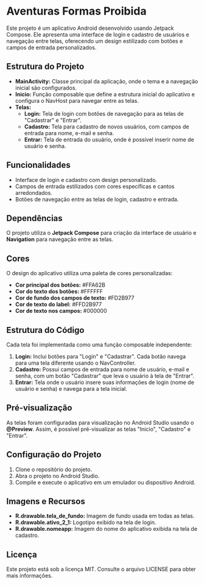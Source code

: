 
<h1>Aventuras Formas Proibida</h1>

<p>Este projeto é um aplicativo Android desenvolvido usando Jetpack Compose. Ele apresenta uma interface de login e cadastro de usuários e navegação entre telas, oferecendo um design estilizado com botões e campos de entrada personalizados.</p>

<h2>Estrutura do Projeto</h2>

<ul>
    <li><strong>MainActivity:</strong> Classe principal da aplicação, onde o tema e a navegação inicial são configurados.</li>
    <li><strong>Inicio:</strong> Função composable que define a estrutura inicial do aplicativo e configura o NavHost para navegar entre as telas.</li>
    <li><strong>Telas:</strong>
        <ul>
            <li><strong>Login:</strong> Tela de login com botões de navegação para as telas de "Cadastrar" e "Entrar".</li>
            <li><strong>Cadastro:</strong> Tela para cadastro de novos usuários, com campos de entrada para nome, e-mail e senha.</li>
            <li><strong>Entrar:</strong> Tela de entrada do usuário, onde é possível inserir nome de usuário e senha.</li>
        </ul>
    </li>
</ul>

<h2>Funcionalidades</h2>

<ul>
    <li>Interface de login e cadastro com design personalizado.</li>
    <li>Campos de entrada estilizados com cores específicas e cantos arredondados.</li>
    <li>Botões de navegação entre as telas de login, cadastro e entrada.</li>
</ul>

<h2>Dependências</h2>

<p>O projeto utiliza o <strong>Jetpack Compose</strong> para criação da interface de usuário e <strong>Navigation</strong> para navegação entre as telas.</p>

<h2>Cores</h2>

<p>O design do aplicativo utiliza uma paleta de cores personalizadas:</p>

<ul>
    <li><strong>Cor principal dos botões:</strong> #FFA62B</li>
    <li><strong>Cor do texto dos botões:</strong> #FFFFFF</li>
    <li><strong>Cor de fundo dos campos de texto:</strong> #FD2B977</li>
    <li><strong>Cor de texto do label:</strong> #FFD2B977</li>
    <li><strong>Cor de texto nos campos:</strong> #000000</li>
</ul>

<h2>Estrutura do Código</h2>

<p>Cada tela foi implementada como uma função composable independente:</p>

<ol>
    <li><strong>Login:</strong> Inclui botões para "Login" e "Cadastrar". Cada botão navega para uma tela diferente usando o NavController.</li>
    <li><strong>Cadastro:</strong> Possui campos de entrada para nome de usuário, e-mail e senha, com um botão "Cadastrar" que leva o usuário à tela de "Entrar".</li>
    <li><strong>Entrar:</strong> Tela onde o usuário insere suas informações de login (nome de usuário e senha) e navega para a tela inicial.</li>
</ol>

<h2>Pré-visualização</h2>

<p>As telas foram configuradas para visualização no Android Studio usando o <strong>@Preview</strong>. Assim, é possível pré-visualizar as telas "Inicio", "Cadastro" e "Entrar".</p>

<h2>Configuração do Projeto</h2>

<ol>
    <li>Clone o repositório do projeto.</li>
    <li>Abra o projeto no Android Studio.</li>
    <li>Compile e execute o aplicativo em um emulador ou dispositivo Android.</li>
</ol>

<h2>Imagens e Recursos</h2>

<ul>
    <li><strong>R.drawable.tela_de_fundo:</strong> Imagem de fundo usada em todas as telas.</li>
    <li><strong>R.drawable.ativo_2_1:</strong> Logotipo exibido na tela de login.</li>
    <li><strong>R.drawable.nomeapp:</strong> Imagem do nome do aplicativo exibida na tela de cadastro.</li>
</ul>

<h2>Licença</h2>

<p>Este projeto está sob a licença MIT. Consulte o arquivo LICENSE para obter mais informações.</p>

</body>
</html>

